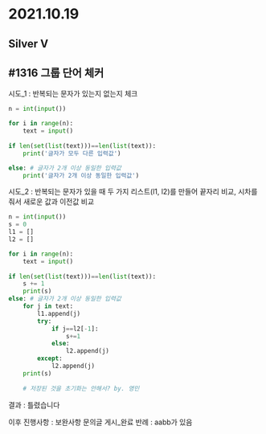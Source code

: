 # 2021.10.19

## Silver V

## #1316 그룹 단어 체커



시도_1 : 반복되는 문자가 있는지 없는지 체크

```python
n = int(input())

for i in range(n):
    text = input()
    
if len(set(list(text)))==len(list(text)):
    print('글자가 모두 다른 입력값')

else: # 글자가 2개 이상 동일한 입력값
    print('글자가 2개 이상 동일한 입력값')
```



시도_2 : 반복되는 문자가 있을 때 두 가지 리스트(l1, l2)를 만들어 끝자리 비교, 시차를 줘서 새로운 값과 이전값 비교

```python
n = int(input())
s = 0
l1 = []
l2 = []

for i in range(n):
    text = input()
    
if len(set(list(text)))==len(list(text)):
    s += 1
    print(s)
else: # 글자가 2개 이상 동일한 입력값
    for j in text:
        l1.append(j)
        try:
            if j==l2[-1]:
                s+=1
            else:
                l2.append(j)
        except:
            l2.append(j)
    print(s)
    
    # 저장된 것을 초기화는 안해서? by. 영민
```



결과 : 틀렸습니다

이후 진행사항 : 보완사항 문의글 게시_완료
반례 : aabb가 있음
